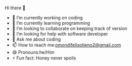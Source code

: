  Hi there 👋
- 🔭 I’m currently working on coding
- 🌱 I’m currently learning programming
- 👯 I’m looking to collaborate on keeping track of version 
- 🤔 I’m looking for help with software developer
- 💬 Ask me about coding
- 📫 How to reach me:omondifelixotieno2@gmail.com
- 😄 Pronouns:he/Him
- ⚡ Fun fact: Honey never spoils


